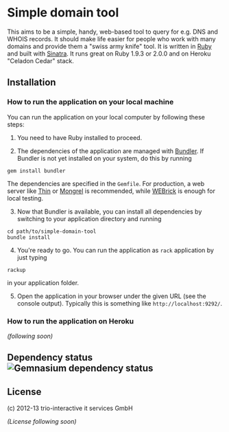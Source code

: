 # Simple domain tool

This aims to be a simple, handy, web-based tool to query for e.g. DNS and WHOIS records. It should make life easier for people who work with many domains and provide them a "swiss army knife" tool. It is written in [Ruby](http://www.ruby-lang.org) and built with [Sinatra](http://www.sinatrarb.com/). It runs great on Ruby 1.9.3 or 2.0.0 and on Heroku "Celadon Cedar" stack.

## Installation

### How to run the application on your local machine

You can run the application on your local computer by following these steps:

 1. You need to have Ruby installed to proceed.

 2. The dependencies of the application are managed with [Bundler](http://gembundler.com). If Bundler is not yet installed on your system, do this by running

 ```
 gem install bundler
 ```

 The dependencies are specified in the `Gemfile`. For production, a web server like [Thin](http://code.macournoyer.com/thin/) or [Mongrel](http://mongrel.rubyforge.org/) is recommended, while [WEBrick](http://www.webrick.org/) is enough for local testing.

 3. Now that Bundler is available, you can install all dependencies by switching to your application directory and running

 ```
 cd path/to/simple-domain-tool
 bundle install
 ```

 4. You're ready to go. You can run the application as `rack` application by just typing

 ```
 rackup
 ```

 in your application folder.

 5. Open the application in your browser under the given URL (see the console output). Typically this is something like `http://localhost:9292/`.

### How to run the application on Heroku

_(following soon)_

## Dependency status ![Gemnasium dependency status](https://gemnasium.com/rkallensee/simple-domain-tool.png)

## License

(c) 2012-13 trio-interactive it services GmbH

_(License following soon)_